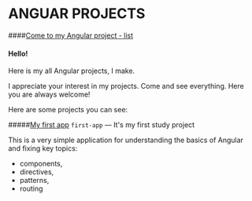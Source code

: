 # ANGUAR PROJECTS

####[Come to my Angular project - list](https://renjeka.github.io/Angular_Projects/)
#### Hello!
Here is my all Angular projects, I make.

I appreciate your interest in my projects. Come and see everything. Here you are always welcome! 

Here are some projects you can see:

#####[My first app]()
`first-app` — It's my first study project

This is a very simple application for understanding the basics of Angular and fixing key topics:
+ components, 
+ directives, 
+ patterns, 
+ routing